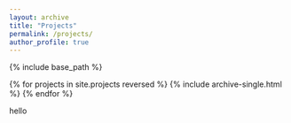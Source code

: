 ```yaml
---
layout: archive
title: "Projects"
permalink: /projects/
author_profile: true
---
```


{% include base_path %}

{% for projects in site.projects reversed %}
  {% include archive-single.html %}
{% endfor %}

hello